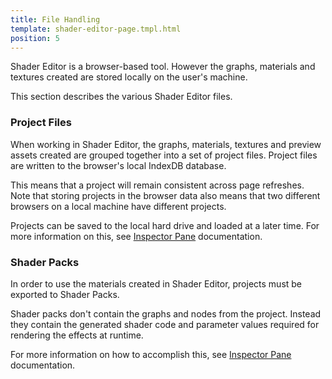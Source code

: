 ```yaml
---
title: File Handling
template: shader-editor-page.tmpl.html
position: 5
---
```


Shader Editor is a browser-based tool. However the graphs, materials and textures created are stored locally on the user's machine.

This section describes the various Shader Editor files.

### Project Files

When working in Shader Editor, the graphs, materials, textures and preview assets created are grouped together into a set of project files. Project files are written to the browser's local IndexDB database.

This means that a project will remain consistent across page refreshes. Note that storing projects in the browser data also means that two different browsers on a local machine have different projects.

Projects can be saved to the local hard drive and loaded at a later time. For more information on this, see [Inspector Pane][1] documentation.

### Shader Packs

In order to use the materials created in Shader Editor, projects must be exported to Shader Packs.

Shader packs don't contain the graphs and nodes from the project. Instead they contain the generated shader code and parameter values required for rendering the effects at runtime.

For more information on how to accomplish this, see [Inspector Pane][1] documentation.

[1]: /shader-editor/window-layout/inspector-pane